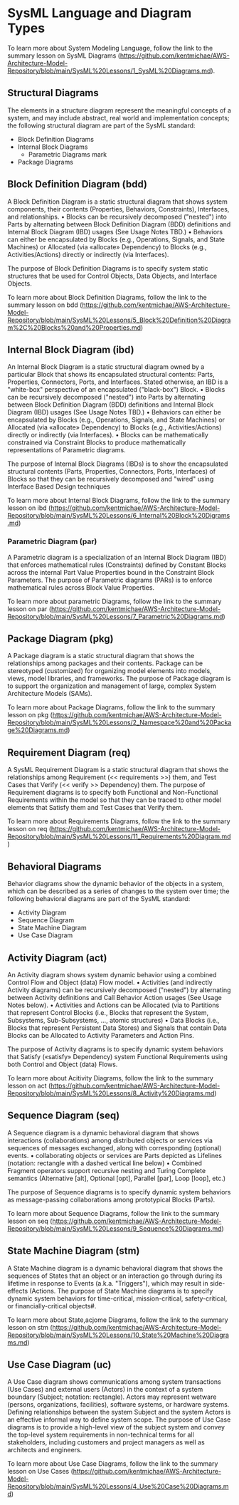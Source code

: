 # SysML Language and Diagram Types

To learn more about System Modeling Language, follow the link to the summary lesson on SysML Diagrams (https://github.com/kentmichae/AWS-Architecture-Model-Repository/blob/main/SysML%20Lessons/1_SysML%20Diagrams.md).

## Structural Diagrams

The elements in a structure diagram represent the meaningful concepts of a system, and may include abstract, real world and implementation concepts; the following structural diagram are part of the SysML standard:

- Block Definition Diagrams 
- Internal Block Diagrams 
    - Parametric Diagrams mark
- Package Diagrams 

## Block Definition Diagram (bdd)

A Block Definition Diagram is a static structural diagram that shows system components, their contents (Properties, Behaviors, Constraints), Interfaces, and relationships.
• Blocks can be recursively decomposed ("nested") into Parts by alternating between Block Definition Diagram (BDD) definitions and Internal Block Diagram (IBD) usages (See Usage Notes TBD.)
• Behaviors can either be encapsulated by Blocks (e.g., Operations, Signals, and State Machines) or Allocated (via «allocate» Dependency) to Blocks (e.g., Activities/Actions) directly or indirectly (via Interfaces).

The purpose of Block Definition Diagrams is to specify system static structures that be used for Control Objects, Data Objects, and Interface Objects.

To learn more about Block Definition Diagrams, follow the link to the summary lesson on bdd
(https://github.com/kentmichae/AWS-Architecture-Model-Repository/blob/main/SysML%20Lessons/5_Block%20Definition%20Diagram%2C%20Blocks%20and%20Properties.md)

## Internal Block Diagram (ibd)

An Internal Block Diagram is a static structural diagram owned by a particular Block that shows its encapsulated structural contents: Parts, Properties, Connectors, Ports, and Interfaces. Stated otherwise, an IBD is a "white-box" perspective of an encapsulated ("black-box") Block.
• Blocks can be recursively decomposed ("nested") into Parts by alternating between Block Definition Diagram (BDD) definitions and Internal Block Diagram (IBD) usages (See Usage Notes TBD.)
• Behaviors can either be encapsulated by Blocks (e.g., Operations, Signals, and State Machines) or Allocated (via «allocate» Dependency) to Blocks (e.g., Activities/Actions) directly or indirectly (via Interfaces).
• Blocks can be mathematically constrained via Constraint Blocks to produce mathematically representations of Parametric diagrams.

The purpose of Internal Block Diagrams (IBDs) is to show the encapsulated structural contents (Parts, Properties, Connectors, Ports, Interfaces) of Blocks so that they can be recursively decomposed and "wired" using Interface Based Design techniques

To learn more about Internal Block Diagrams, follow the link to the summary lesson on ibd
(https://github.com/kentmichae/AWS-Architecture-Model-Repository/blob/main/SysML%20Lessons/6_Internal%20Block%20Digrams.md)

### Parametric Diagram (par)

A Parametric diagram is a specialization of an Internal Block Diagram (IBD) that enforces mathematical rules (Constraints) defined by Constant Blocks across the internal Part Value Properties bound in the Constraint Block Parameters.
The purpose of Parametric diagrams (PARs) is to enforce mathematical rules across Block Value Properties.

To learn more about parametric Diagrams, follow the link to the summary lesson on par
(https://github.com/kentmichae/AWS-Architecture-Model-Repository/blob/main/SysML%20Lessons/7_Parametric%20Diagrams.md)

## Package Diagram (pkg)

A Package diagram is a static structural diagram that shows the relationships among packages and their contents. Package can be stereotyped (customized) for organizing model elements into models, views, model libraries, and frameworks.
The purpose of Package diagram is to support the organization and management of large, complex System Architecture Models (SAMs).

To learn more about Package Diagrams, follow the link to the summary lesson on pkg
(https://github.com/kentmichae/AWS-Architecture-Model-Repository/blob/main/SysML%20Lessons/2_Namespace%20and%20Package%20Diagrams.md)

## Requirement Diagram (req)

A SysML Requirement Diagram is a static structural diagram that shows the relationships among Requirement (<< requirements >>) them, and Test Cases that Verify (<< verify >> Dependency) them. The purpose of Requirement diagrams is to specify both Functional and Non-Functional Requirements within the model so that they can be traced to other model elements that Satisfy them and Test Cases that Verify them.

To learn more about Requirements Diagrams, follow the link to the summary lesson on req
(https://github.com/kentmichae/AWS-Architecture-Model-Repository/blob/main/SysML%20Lessons/11_Requirements%20Diagram.md)

## Behavioral Diagrams

Behavior diagrams show the dynamic behavior of the objects in a system, which can be described as a series of changes to the system over time; the following behavioral diagrams are part of the SysML standard:

- Activity Diagram 
- Sequence Diagram 
- State Machine Diagram 
- Use Case Diagram 

## Activity Diagram (act)

An Activity diagram shows system dynamic behavior using a combined Control Flow and Object (data) Flow model.
• Activities (and indirectly Activity diagrams) can be recursively decomposed ("nested") by alternating between Activity definitions and Call Behavior Action usages (See Usage Notes below).
• Activities and Actions can be Allocated (via to Partitions that represent Control Blocks (i.e., Blocks that represent the System, Subsystems, Sub-Subsystems, ..., atomic structures)
• Data Blocks (i.e., Blocks that represent Persistent Data Stores) and Signals that contain Data Blocks can be Allocated to Activity Parameters and Action Pins.

The purpose of Activity diagrams is to specify dynamic system behaviors that Satisfy («satisfy» Dependency) system Functional Requirements using both Control and Object (data) Flows.

To learn more about Acitivity Diagrams, follow the link to the summary lesson on act
(https://github.com/kentmichae/AWS-Architecture-Model-Repository/blob/main/SysML%20Lessons/8_Activity%20Diagrams.md)

## Sequence Diagram (seq)

 A Sequence diagram is a dynamic behavioral diagram that shows interactions (collaborations) among distributed objects or services via sequences of messages exchanged, along with corresponding (optional) events.
• collaborating objects or services are Parts depicted as Lifelines (notation: rectangle with a dashed vertical line below)
• Combined Fragment operators support recursive nesting and Turing Complete semantics (Alternative [alt], Optional [opt], Parallel [par], Loop [loop], etc.)

The purpose of Sequence diagrams is to specify dynamic system behaviors as message-passing collaborations among prototypical Blocks (Parts).

To learn more about Sequence Diagrams, follow the link to the summary lesson on seq
(https://github.com/kentmichae/AWS-Architecture-Model-Repository/blob/main/SysML%20Lessons/9_Sequence%20Diagrams.md)

## State Machine Diagram (stm)

 A State Machine diagram is a dynamic behavioral diagram that shows the sequences of States that an object or an interaction go through during its lifetime in response to Events (a.k.a. "Triggers"), which may result in side-effects (Actions.
The purpose of State Machine diagrams is to specify dynamic system behaviors for time-critical, mission-critical, safety-critical, or financially-critical objects#.

To learn more about State,acjome Diagrams, follow the link to the summary lesson on stm
(https://github.com/kentmichae/AWS-Architecture-Model-Repository/blob/main/SysML%20Lessons/10_State%20Machine%20Diagrams.md)

## Use Case Diagram (uc)

 A Use Case diagram shows communications among system transactions (Use Cases) and external users (Actors) in the context of a system boundary (Subject; notation: rectangle). Actors may represent wetware (persons, organizations, facilities), software systems, or hardware systems. Defining relationships between the system Subject and the system Actors is an effective informal way to define system scope.
The purpose of Use Case diagrams is to provide a high-level view of the subject system and convey the top-level system requirements in non-technical terms for all stakeholders, including customers and project managers as well as architects and engineers.

To learn more about Use Case Diagrams, follow the link to the summary lesson on Use Cases
(https://github.com/kentmichae/AWS-Architecture-Model-Repository/blob/main/SysML%20Lessons/4_Use%20Case%20Diagrams.md)
